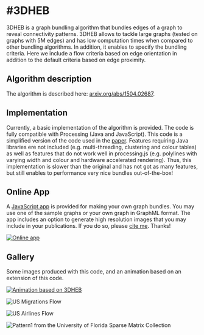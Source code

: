 #3DHEB
==========
3DHEB is a graph bundling algorithm that bundles edges of a graph to reveal connectivity patterns. 
3DHEB allows to tackle large graphs (tested on graphs with 5M edges) and has low computation times when compared to other bundling algorithms. 
In addition, it enables to specify the bundling criteria. Here we include a flow criteria based on edge orientation in addition to the default criteria based on edge proximity.

## Algorithm description
The algorithm is described here: [arxiv.org/abs/1504.02687](http://arxiv.org/abs/1504.02687).

## Implementation
Currently, a basic implementation of the algorithm is provided. The code is fully compatible with Processing (Java and JavaScript). 
This code is a simplified version of the code used in the [paper](http://arxiv.org/abs/1504.02687). Features requiring Java libraries ere not included 
(e.g. multi-threading, clustering and colour tables) as well as features that do not work well in processing.js 
(e.g. polylines with varying width and colour and hardware accelerated rendering). 
Thus, this implementation is slower than the original and has not got as many features, but still enables to performance very nice bundles out-of-the-box! 

## Online App
A [JavaScript app](http://dcmoura.github.io/3DHEB/) is provided for making your own graph bundles.
You may use one of the sample graphs or your own graph in GraphML format. 
The app includes an option to generate high resolution images that you may include in your publications. 
If you do so, please [cite me](http://adsabs.harvard.edu/cgi-bin/bib_query?arXiv:1504.02687). Thanks! 

[![Online app](http://dcmoura.github.io/3DHEB/img/js_app.png)](http://dcmoura.github.io/3DHEB/)


## Gallery 
Some images produced with this code, and an animation based on an extension of this code.

[![Animation based on 3DHEB](http://dcmoura.github.io/3DHEB/img/video_poster_3dheb_2.png)](https://vimeo.com/danielcmoura/3dheb)

![US Migrations Flow](http://dcmoura.github.io/3DHEB/img/migrations_flow.png)

![US Airlines Flow](http://dcmoura.github.io/3DHEB/img/airlines_flow.png)

![Pattern1 from the University of Florida Sparse Matrix Collection](http://dcmoura.github.io/3DHEB/img/airlines_flow.png)


